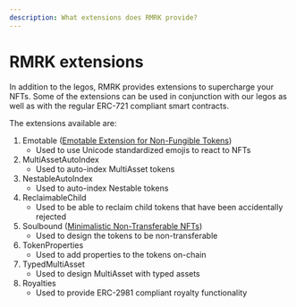 ```yaml
---
description: What extensions does RMRK provide?
---
```


# RMRK extensions

In addition to the legos, RMRK provides extensions to supercharge your NFTs. Some of the extensions can be used in conjunction with our legos as well as with the regular ERC-721 compliant smart contracts.

The extensions available are:

1. Emotable ([Emotable Extension for Non-Fungible Tokens](https://eips.ethereum.org/EIPS/eip-6381))
   * Used to use Unicode standardized emojis to react to NFTs
2. MultiAssetAutoIndex
   * Used to auto-index MultiAsset tokens
3. NestableAutoIndex
   * Used to auto-index Nestable tokens
4. ReclaimableChild
   * Used to be able to reclaim child tokens that have been accidentally rejected
5. Soulbound ([Minimalistic Non-Transferable NFTs](https://eips.ethereum.org/EIPS/eip-6454))
   * Used to design the tokens to be non-transferable
6. TokenProperties
   * Used to add properties to the tokens on-chain
7. TypedMultiAsset
   * Used to design MultiAsset with typed assets
8. Royalties
   * Used to provide ERC-2981 compliant royalty functionality
